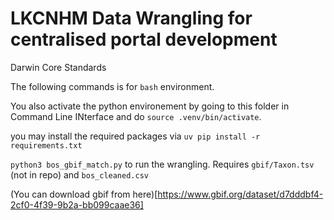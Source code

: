 # LKCNHM Data Wrangling for centralised portal development

Darwin Core Standards  

The following commands is for `bash` environment.  
  
You also activate the python environement by going to this folder in Command Line INterface and do `source .venv/bin/activate`.  
  
you may install the required packages via `uv pip install -r requirements.txt`  

`python3 bos_gbif_match.py` to run the wrangling. Requires `gbif/Taxon.tsv` (not in repo) and `bos_cleaned.csv`

(You can download gbif from here)[https://www.gbif.org/dataset/d7dddbf4-2cf0-4f39-9b2a-bb099caae36]
